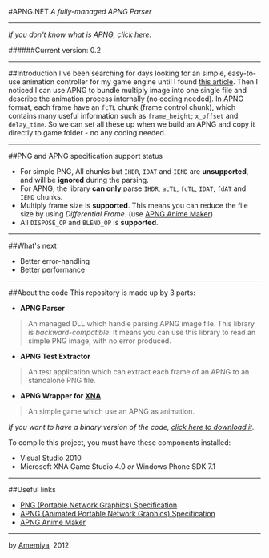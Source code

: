 #APNG.NET
*A fully-managed APNG Parser*

----------
*If you don't know what is APNG, click [here][1].*

[1]: http://en.wikipedia.org/wiki/APNG

######Current version: 0.2

----------
##Introduction
I've been searching for days looking for an simple, easy-to-use animation controller for my game engine until I found [this article][2]. Then I noticed I can use APNG to bundle multiply image into one single file and describe the animation process internally (no coding needed). In APNG format, each frame have an `fcTL` chunk (frame control chunk), which contains many useful information such as `frame_height`; `x_offset` and `delay_time`. So we can set all these up when we build an APNG and copy it directly to game folder - no any coding needed.

[2]: http://www.codeproject.com/Articles/36179/APNG-Viewer

----------
##PNG and APNG specification support status

*   For simple PNG, All chunks but `IHDR`, `IDAT` and `IEND` are **unsupported**, and will be **ignored** during the parsing.
*   For APNG, the library **can only** parse `IHDR`, `acTL`, `fcTL`, `IDAT`, `fdAT` and `IEND` chunks.
*   Multiply frame size is **supported**. This means you can reduce the file size by using *Differential Frame*. (use [APNG Anime Maker][3])
*   All `DISPOSE_OP` and `BLEND_OP` is **supported**.

[3]: https://sites.google.com/site/cphktool/apng-anime-maker

----------

##What's next

*   Better error-handling
*   Better performance

----------
##About the code
This repository is made up by 3 parts:

*   **APNG Parser**
>   An managed DLL which handle parsing APNG image file.
>   This library is *backward-compatible*: It means you can use this library to read an simple PNG image, with no error produced.

*   **APNG Test Extractor**
>   An test application which can extract each frame of an APNG to an standalone PNG file.

*   **APNG Wrapper for [XNA][4]**
>   An simple game which use an APNG as animation.

[4]: http://en.wikipedia.org/wiki/Microsoft_XNA


*If you want to have a binary version of the code, [click here to download it][0].*

[0]: http://sukima.me/diskdata/aya/APNG.NET.0.2.7z

To compile this project, you must have these components installed:

*   Visual Studio 2010
*   Microsoft XNA Game Studio 4.0 *or* Windows Phone SDK 7.1

----------
##Useful links

*   [PNG (Portable Network Graphics) Specification][5]
*   [APNG (Animated Portable Network Graphics) Specification][6]
*   [APNG Anime Maker][7]

[5]: http://www.libpng.org/pub/png/spec/1.2/png-1.2-pdg.html
[6]: https://wiki.mozilla.org/APNG_Specification
[7]: https://sites.google.com/site/cphktool/apng-anime-maker

----------
by [Amemiya][8], 2012.

[8]: https://plus.google.com/104849771033212826335